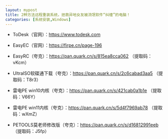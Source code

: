 ```yaml
---
layout: mypost
title: 2种方法远程重装系统，拯救异地女友被流氓软件“纠缠”的电脑！
categories: [系统安装,Windows]
---
```


- ToDesk（官网）：<https://www.todesk.com>

- EasyEC（官网）：<https://firpe.cn/page-196>

- EasyRC（夸克）：<https://pan.quark.cn/s/815ea8cca062> （提取码：vKcm）

- UltraISO软碟通下载（夸克）：<https://pan.quark.cn/s/2c6cabad3aa5> （提取码：T8r3）

- 雷电PE win10内核（夸克）：<https://pan.quark.cn/s/421cab0a1b1e> （提取码：V66Y）

- 雷电PE win11内核（夸克）：<https://pan.quark.cn/s/5d4f7969ab78> （提取码：wXmZ）

- PETOOLS莫老师修改版（夸克）：<https://pan.quark.cn/s/d16812991eeb> （提取码：J5fp）